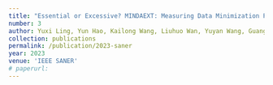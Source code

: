 ```yaml
---
title: "Essential or Excessive? MINDAEXT: Measuring Data Minimization Practices among Browser Extensions"
number: 3
author: Yuxi Ling, Yun Hao, Kailong Wang, Liuhuo Wan, Yuyan Wang, Guangdong Bai, Jin Song Dong
collection: publications
permalink: /publication/2023-saner
year: 2023
venue: 'IEEE SANER'
# paperurl: 
---
```

